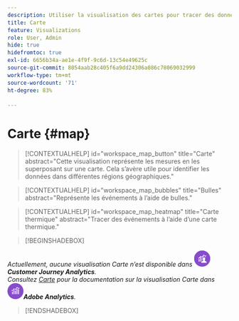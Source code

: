 ```yaml
---
description: Utiliser la visualisation des cartes pour tracer des données sur une visualisation de carte géographique
title: Carte
feature: Visualizations
role: User, Admin
hide: true
hidefromtoc: true
exl-id: 6656b34a-ae1e-4f9f-9c6d-13c54e49625c
source-git-commit: 8054aab28c405f6a9dd24306a086c78069032999
workflow-type: tm+mt
source-wordcount: '71'
ht-degree: 83%

---
```


# Carte {#map}

<!-- markdownlint-disable MD034 -->

>[!CONTEXTUALHELP]
>id="workspace_map_button"
>title="Carte"
>abstract="Cette visualisation représente les mesures en les superposant sur une carte. Cela s’avère utile pour identifier les données dans différentes régions géographiques."

<!-- markdownlint-enable MD034 -->

<!-- markdownlint-disable MD034 -->

>[!CONTEXTUALHELP]
>id="workspace_map_bubbles"
>title="Bulles"
>abstract="Représente les événements à l’aide de bulles."

<!-- markdownlint-enable MD034 -->

<!-- markdownlint-disable MD034 -->

>[!CONTEXTUALHELP]
>id="workspace_map_heatmap"
>title="Carte thermique"
>abstract="Tracer des événements à l’aide d’une carte thermique."

<!-- markdownlint-enable MD034 -->

>[!BEGINSHADEBOX]

_Actuellement, aucune visualisation Carte n’est disponible dans_ ![CustomerJourneyAnalytics](/help/assets/icons/CustomerJourneyAnalytics.svg) _&#x200B;**Customer Journey Analytics**._<br/>_Consultez [Carte](https://experienceleague.adobe.com/fr/docs/analytics/analyze/analysis-workspace/visualizations/map-visualization) pour la documentation sur la visualisation Carte dans_ ![AdobeAnalytics](/help/assets/icons/AdobeAnalytics.svg) _&#x200B;**Adobe Analytics**._

>[!ENDSHADEBOX]
